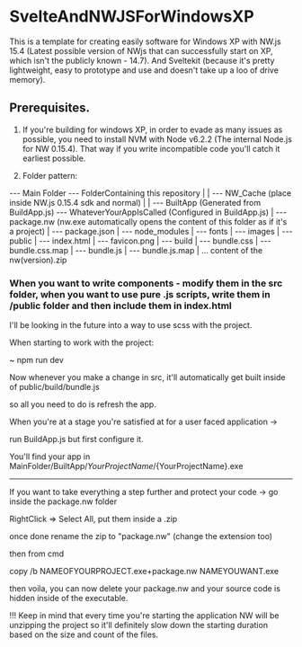 # SvelteAndNWJSForWindowsXP
This is a template for creating easily software for Windows XP with NW.js 15.4 (Latest possible version of NWjs that can successfully start on XP, which isn't the publicly known - 14.7). And Sveltekit (because it's pretty lightweight, easy to prototype and use and doesn't take up a loo of drive memory).

## Prerequisites. 

1. If you're building for windows XP, in order to evade as many issues as possible, you need to install NVM with Node v6.2.2 
(The internal Node.js for NW 0.15.4). That way if you write incompatible code you'll catch it earliest possible.

2. Folder pattern: 

--- Main Folder
    --- FolderContaining this repository
    |
    |
    --- NW_Cache (place inside NW.js 0.15.4 sdk and normal)
    |
    |
    --- BuiltApp (Generated from BuildApp.js)
        --- WhateverYourAppIsCalled (Configured in BuildApp.js)
        |    --- package.nw (nw.exe automatically opens the content of this folder as if it's a project)
        |       --- package.json
        |       --- node_modules
        |       --- fonts
        |       --- images
        |       --- public
        |           --- index.html
        |           --- favicon.png
        |           --- build
        |               --- bundle.css
        |               --- bundle.css.map
        |               --- bundle.js
        |               --- bundle.js.map
        |
            ... content of the nw(version).zip


### When you want to write components - modify them in the src folder, when you want to use pure .js scripts, write them in /public folder and then include them in index.html

I'll be looking in the future into a way to use scss with the project.

When starting to work with the project:

~ npm run dev

Now whenever you make a change in src, it'll automatically get built inside of public/build/bundle.js

so all you need to do is refresh the app.

When you're at a stage you're satisfied at for a user faced application -> 

run BuildApp.js but first configure it.

You'll find your app in MainFolder/BuiltApp/${YourProjectName}/${YourProjectName}.exe





-------------

If you want to take everything a step further and protect your code -> go inside the package.nw folder 

RightClick => Select All, put them inside a .zip

once done rename the zip to "package.nw" (change the extension too)

then from cmd 

copy /b NAMEOFYOURPROJECT.exe+package.nw NAMEYOUWANT.exe

then voila, you can now delete your package.nw and your source code is hidden inside of the executable.

!!! Keep in mind that every time you're starting the application NW will be unzipping the project so it'll definitely slow down the starting duration based on the size and count of the files.
